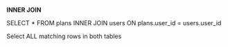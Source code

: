 **INNER JOIN**

SELECT * FROM plans INNER JOIN users ON plans.user_id = users.user_id

Select ALL matching rows in both tables 



